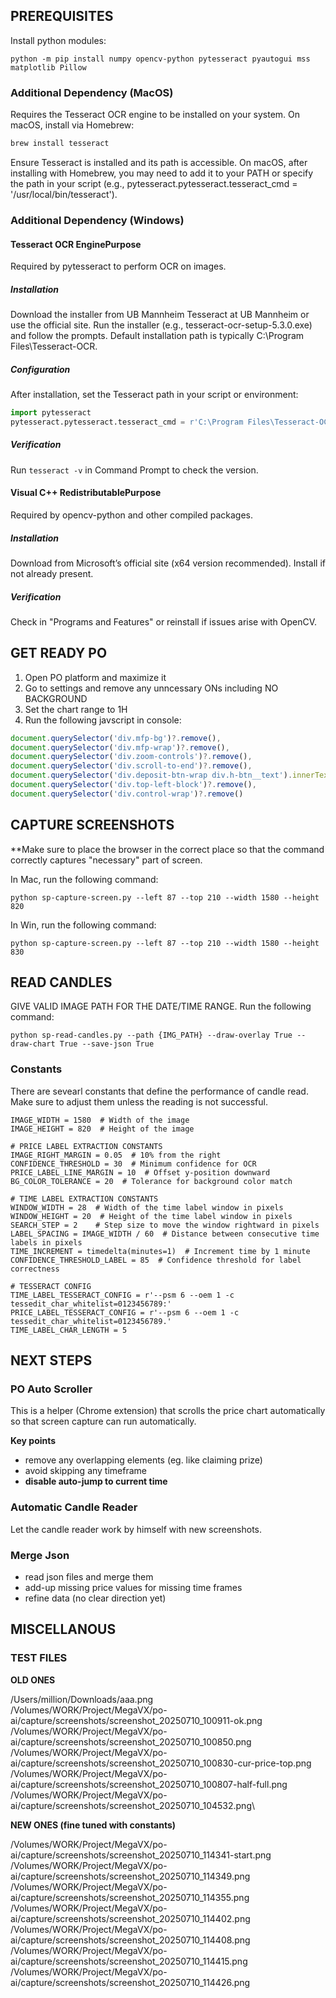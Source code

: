 ## PREREQUISITES
Install python modules:
```shell
python -m pip install numpy opencv-python pytesseract pyautogui mss matplotlib Pillow
```

### Additional Dependency (MacOS)
Requires the Tesseract OCR engine to be installed on your system. On macOS, install via Homebrew:
```bash
brew install tesseract
```

Ensure Tesseract is installed and its path is accessible. On macOS, after installing with Homebrew, you may need to add it to your PATH or specify the path in your script (e.g., pytesseract.pytesseract.tesseract_cmd = '/usr/local/bin/tesseract').

### Additional Dependency (Windows)

#### Tesseract OCR EnginePurpose
Required by pytesseract to perform OCR on images.

##### Installation
Download the installer from UB Mannheim Tesseract at UB Mannheim or use the official site.
Run the installer (e.g., tesseract-ocr-setup-5.3.0.exe) and follow the prompts. Default installation path is typically C:\Program Files\Tesseract-OCR.

##### Configuration
After installation, set the Tesseract path in your script or environment:
```python
import pytesseract
pytesseract.pytesseract.tesseract_cmd = r'C:\Program Files\Tesseract-OCR\tesseract.exe'
```

##### Verification
Run `tesseract -v` in Command Prompt to check the version.

#### Visual C++ RedistributablePurpose
Required by opencv-python and other compiled packages.

##### Installation
Download from Microsoft’s official site (x64 version recommended). Install if not already present.

##### Verification 
Check in "Programs and Features" or reinstall if issues arise with OpenCV.

## GET READY PO

1. Open PO platform and maximize it
2. Go to settings and remove any unncessary ONs including NO BACKGROUND
3. Set the chart range to 1H
4. Run the following javscript in console:
```javascript
document.querySelector('div.mfp-bg')?.remove(),
document.querySelector('div.mfp-wrap')?.remove(),
document.querySelector('div.zoom-controls')?.remove(),
document.querySelector('div.scroll-to-end')?.remove(),
document.querySelector('div.deposit-btn-wrap div.h-btn__text').innerText = document.querySelector('span.current-symbol')?.innerText,
document.querySelector('div.top-left-block')?.remove(),
document.querySelector('div.control-wrap')?.remove()
```

## CAPTURE SCREENSHOTS
**Make sure to place the browser in the correct place so that the command correctly captures "necessary" part of screen.

In Mac, run the following command:
```shell
python sp-capture-screen.py --left 87 --top 210 --width 1580 --height 820
```

In Win, run the following command:
```shell
python sp-capture-screen.py --left 87 --top 210 --width 1580 --height 830
```

## READ CANDLES
GIVE VALID IMAGE PATH FOR THE DATE/TIME RANGE. Run the following command:
```shell
python sp-read-candles.py --path {IMG_PATH} --draw-overlay True --draw-chart True --save-json True
```

### Constants
There are sevearl constants that define the performance of candle read. Make sure to adjust them unless the reading is not successful.

```
IMAGE_WIDTH = 1580  # Width of the image
IMAGE_HEIGHT = 820  # Height of the image

# PRICE LABEL EXTRACTION CONSTANTS
IMAGE_RIGHT_MARGIN = 0.05  # 10% from the right
CONFIDENCE_THRESHOLD = 30  # Minimum confidence for OCR
PRICE_LABEL_LINE_MARGIN = 10  # Offset y-position downward
BG_COLOR_TOLERANCE = 20  # Tolerance for background color match

# TIME LABEL EXTRACTION CONSTANTS
WINDOW_WIDTH = 28  # Width of the time label window in pixels
WINDOW_HEIGHT = 20  # Height of the time label window in pixels
SEARCH_STEP = 2    # Step size to move the window rightward in pixels
LABEL_SPACING = IMAGE_WIDTH / 60  # Distance between consecutive time labels in pixels
TIME_INCREMENT = timedelta(minutes=1)  # Increment time by 1 minute
CONFIDENCE_THRESHOLD_LABEL = 85  # Confidence threshold for label correctness

# TESSERACT CONFIG
TIME_LABEL_TESSERACT_CONFIG = r'--psm 6 --oem 1 -c tessedit_char_whitelist=0123456789:'
PRICE_LABEL_TESSERACT_CONFIG = r'--psm 6 --oem 1 -c tessedit_char_whitelist=0123456789.'
TIME_LABEL_CHAR_LENGTH = 5
```

## NEXT STEPS

### PO Auto Scroller
This is a helper (Chrome extension) that scrolls the price chart automatically so that screen capture can run automatically.

**Key points**
- remove any overlapping elements (eg. like claiming prize)
- avoid skipping any timeframe
- **disable auto-jump to current time**

### Automatic Candle Reader
Let the candle reader work by himself with new screenshots.

### Merge Json
- read json files and merge them
- add-up missing price values for missing time frames
- refine data (no clear direction yet)

## MISCELLANOUS

### TEST FILES

**OLD ONES**

/Users/million/Downloads/aaa.png\
/Volumes/WORK/Project/MegaVX/po-ai/capture/screenshots/screenshot_20250710_100911-ok.png\
/Volumes/WORK/Project/MegaVX/po-ai/capture/screenshots/screenshot_20250710_100850.png\
/Volumes/WORK/Project/MegaVX/po-ai/capture/screenshots/screenshot_20250710_100830-cur-price-top.png\
/Volumes/WORK/Project/MegaVX/po-ai/capture/screenshots/screenshot_20250710_100807-half-full.png\
/Volumes/WORK/Project/MegaVX/po-ai/capture/screenshots/screenshot_20250710_104532.png\

**NEW ONES (fine tuned with constants)**

/Volumes/WORK/Project/MegaVX/po-ai/capture/screenshots/screenshot_20250710_114341-start.png\
/Volumes/WORK/Project/MegaVX/po-ai/capture/screenshots/screenshot_20250710_114349.png\
/Volumes/WORK/Project/MegaVX/po-ai/capture/screenshots/screenshot_20250710_114355.png\
/Volumes/WORK/Project/MegaVX/po-ai/capture/screenshots/screenshot_20250710_114402.png\
/Volumes/WORK/Project/MegaVX/po-ai/capture/screenshots/screenshot_20250710_114408.png\
/Volumes/WORK/Project/MegaVX/po-ai/capture/screenshots/screenshot_20250710_114415.png\
/Volumes/WORK/Project/MegaVX/po-ai/capture/screenshots/screenshot_20250710_114426.png